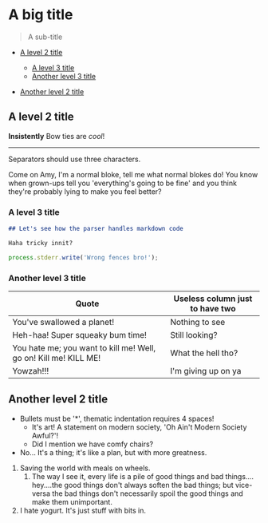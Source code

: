 # A big title

> A sub-title

<!-- TOC START min:2 max:4 -->

* [A level 2 title](#a-level-2-title)

  * [A level 3 title](#a-level-3-title)
  * [Another level 3 title](#another-level-3-title)

* [Another level 2 title](#another-level-2-title)

<!-- TOC END -->

## A level 2 title

__Insistently__ Bow ties are _cool_!

---

Separators should use three characters.

Come on Amy, I'm a normal bloke, tell me what normal blokes do! You know when grown-ups tell you 'everything's going to be fine' and you think they're probably lying to make you feel better?

### A level 3 title

```markdown
## Let's see how the parser handles markdown code

Haha tricky innit?
```

```js
process.stderr.write('Wrong fences bro!');
```

### Another level 3 title

| Quote                                                            | Useless column just to have two |
| ---------------------------------------------------------------- | ------------------------------- |
| You've swallowed a planet!                                       | Nothing to see                  |
| Heh-haa! Super squeaky bum time!                                 | Still looking?                  |
| You hate me; you want to kill me! Well, go on! Kill me! KILL ME! | What the hell tho?              |
| Yowzah!!!                                                        | I'm giving up on ya             |

## Another level 2 title

* Bullets must be '\*', thematic indentation requires 4 spaces!
  * It's art! A statement on modern society, 'Oh Ain't Modern Society Awful?'!
  * Did I mention we have comfy chairs?
* No… It's a thing; it's like a plan, but with more greatness.

1. Saving the world with meals on wheels.
   1. The way I see it, every life is a pile of good things and bad things.…hey.…the good things don't always soften the bad things; but vice-versa the bad things don't necessarily spoil the good things and make them unimportant.
2. I hate yogurt. It's just stuff with bits in.
